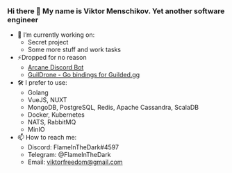### Hi there 👋 My name is Viktor Menschikov. Yet another software engineer

<!--
**FlameInTheDark/FlameInTheDark** is a ✨ _special_ ✨ repository because its `README.md` (this file) appears on your GitHub profile.

Here are some ideas to get you started:

- 🔭 I’m currently working on ...
- 🌱 I’m currently learning ...
- 👯 I’m looking to collaborate on ...
- 🤔 I’m looking for help with ...
- 💬 Ask me about ...
- 📫 How to reach me: ...
- 😄 Pronouns: ...
- ⚡ Fun fact: ...
-->
- 🔭 I’m currently working on:
  - Secret project
  - Some more stuff and work tasks
- ⚡Dropped for no reason
  - [Arcane Discord Bot](https://github.com/FlameInTheDark/rebot)
  - [GuilDrone - Go bindings for Guilded.gg](https://github.com/FlameInTheDark/guildrone)
- 🛠 I prefer to use:
  - Golang
  - VueJS, NUXT
  - MongoDB, PostgreSQL, Redis, Apache Cassandra, ScalaDB
  - Docker, Kubernetes
  - NATS, RabbitMQ
  - MinIO
- 📫 How to reach me:
  - Discord: FlameInTheDark#4597
  - Telegram: @FlameInTheDark
  - Email: viktorfreedom@gmail.com
